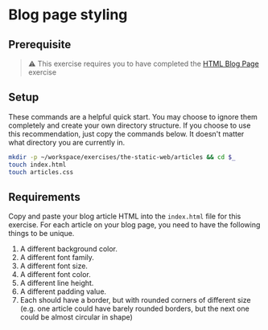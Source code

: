 # Blog page styling

## Prerequisite

> :warning: This exercise requires you to have completed the [HTML Blog Page](SW_HTML_BLOG.md) exercise

## Setup

These commands are a helpful quick start. You may choose to ignore them completely and create your own directory structure. If you choose to use this recommendation, just copy the commands below. It doesn't matter what directory you are currently in.

```bash
mkdir -p ~/workspace/exercises/the-static-web/articles && cd $_
touch index.html
touch articles.css
```

## Requirements

Copy and paste your blog article HTML into the `index.html` file for this exercise. For each article on your blog page, you need to have the following things to be unique.

1. A different background color.
1. A different font family.
1. A different font size.
1. A different font color.
1. A different line height.
1. A different padding value.
1. Each should have a border, but with rounded corners of different size (e.g. one article could have barely rounded borders, but the next one could be almost circular in shape)